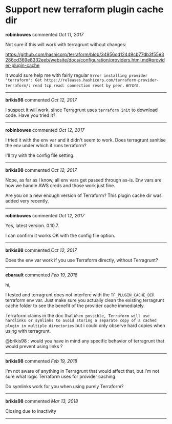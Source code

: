# Support new terraform plugin cache dir

**robinbowes** commented *Oct 11, 2017*

Not sure if this will work with terragrunt without changes:

https://github.com/hashicorp/terraform/blob/34956cd12449cb77db3f55e3286cd369e8332eeb/website/docs/configuration/providers.html.md#provider-plugin-cache

It would sure help me with fairly regular `Error installing provider "terraform": Get https://releases.hashicorp.com/terraform-provider-terraform/: read tcp read: connection reset by peer.` errors.
<br />
***


**brikis98** commented *Oct 12, 2017*

I suspect it will work, since Terragrunt uses `terraform init` to download code. Have you tried it? 
***

**robinbowes** commented *Oct 12, 2017*

I tried it with the env var and it didn't seem to work. Does terragrunt sanitise the env under which it runs terraform?

I'll try with the config file setting.
***

**brikis98** commented *Oct 12, 2017*

Nope, as far as I know, all env vars get passed through as-is. Env vars are how we handle AWS creds and those work just fine.

Are you on a new enough version of Terraform? This plugin cache dir was added very recently.
***

**robinbowes** commented *Oct 12, 2017*

Yes, latest version. 0.10.7.

I can confirm it works OK with the config file option.
***

**brikis98** commented *Oct 12, 2017*

Does the env var work if you use Terraform directly, without Terragrunt?
***

**ebarault** commented *Feb 19, 2018*

hi, 

I tested and terragrunt does not interfere with the `TF_PLUGIN_CACHE_DIR` terraform env var.
Just make sure you actually clean the existing terragrunt cache folder to see the benefit of the provider cache immediately.

Terraform claims in the doc that `When possible, Terraform will use hardlinks or symlinks to avoid storing a separate copy of a cached plugin in multiple directories` but i could only observe hard copies when using with terragrunt.

@brikis98 : would you have in mind any specific behavior of terragrunt that would prevent using links ?
***

**brikis98** commented *Feb 19, 2018*

I'm not aware of anything in Terragrunt that would affect that, but I'm not sure what logic Terraform uses for provider caching. 

Do symlinks work for you when using purely Terraform? 
***

**brikis98** commented *Mar 13, 2018*

Closing due to inactivity
***

